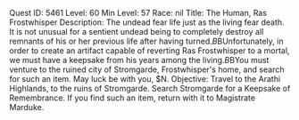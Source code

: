 Quest ID: 5461
Level: 60
Min Level: 57
Race: nil
Title: The Human, Ras Frostwhisper
Description: The undead fear life just as the living fear death. It is not unusual for a sentient undead being to completely destroy all remnants of his or her previous life after having turned.$B$BUnfortunately, in order to create an artifact capable of reverting Ras Frostwhisper to a mortal, we must have a keepsake from his years among the living.$B$BYou must venture to the ruined city of Stromgarde, Frostwhisper's home, and search for such an item. May luck be with you, $N.
Objective: Travel to the Arathi Highlands, to the ruins of Stromgarde. Search Stromgarde for a Keepsake of Remembrance. If you find such an item, return with it to Magistrate Marduke.
